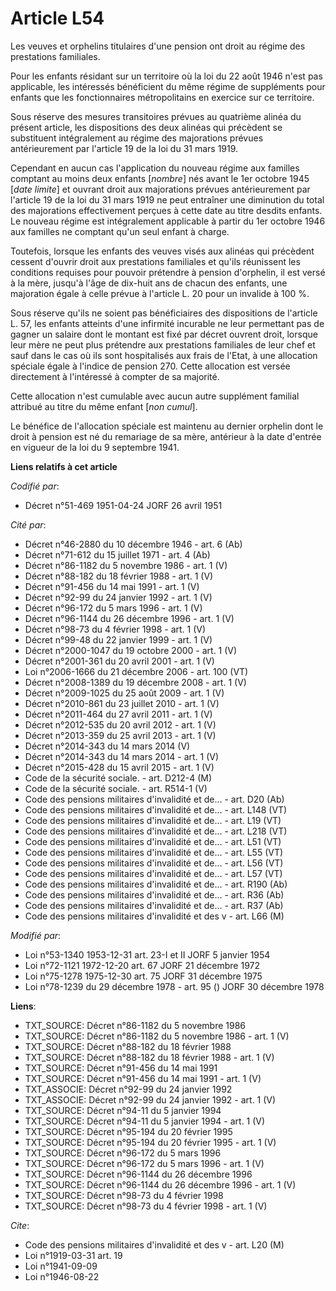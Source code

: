 # Article L54

Les veuves et orphelins titulaires d'une pension ont droit au régime des prestations familiales.

Pour les enfants résidant sur un territoire où la loi du 22 août 1946 n'est pas applicable, les intéressés bénéficient du
même régime de suppléments pour enfants que les fonctionnaires métropolitains en exercice sur ce territoire.

Sous réserve des mesures transitoires prévues au quatrième alinéa du présent article, les dispositions des deux alinéas qui
précèdent se substituent intégralement au régime des majorations prévues antérieurement par l'article 19 de la loi du 31 mars
1919.

Cependant en aucun cas l'application du nouveau régime aux familles comptant au moins deux enfants [*nombre*] nés avant le
1er octobre 1945 [*date limite*] et ouvrant droit aux majorations prévues antérieurement par l'article 19 de la loi du 31
mars 1919 ne peut entraîner une diminution du total des majorations effectivement perçues à cette date au titre desdits
enfants. Le nouveau régime est intégralement applicable à partir du 1er octobre 1946 aux familles ne comptant qu'un seul
enfant à charge.

Toutefois, lorsque les enfants des veuves visés aux alinéas qui précèdent cessent d'ouvrir droit aux prestations familiales
et qu'ils réunissent les conditions requises pour pouvoir prétendre à pension d'orphelin, il est versé à la mère, jusqu'à
l'âge de dix-huit ans de chacun des enfants, une majoration égale à celle prévue à l'article L. 20 pour un invalide à 100 %.

Sous réserve qu'ils ne soient pas bénéficiaires des dispositions de l'article L. 57, les enfants atteints d'une infirmité
incurable ne leur permettant pas de gagner un salaire dont le montant est fixé par décret ouvrent droit, lorsque leur mère ne
peut plus prétendre aux prestations familiales de leur chef et sauf dans le cas où ils sont hospitalisés aux frais de l'Etat,
à une allocation spéciale égale à l'indice de pension 270. Cette allocation est versée directement à l'intéressé à compter de
sa majorité.

Cette allocation n'est cumulable avec aucun autre supplément familial attribué au titre du même enfant [*non cumul*].

Le bénéfice de l'allocation spéciale est maintenu au dernier orphelin dont le droit à pension est né du remariage de sa mère,
antérieur à la date d'entrée en vigueur de la loi du 9 septembre 1941.

**Liens relatifs à cet article**

_Codifié par_:

  - Décret n°51-469 1951-04-24 JORF 26 avril 1951

_Cité par_:

  - Décret n°46-2880 du 10 décembre 1946 - art. 6 (Ab)
  - Décret n°71-612 du 15 juillet 1971 - art. 4 (Ab)
  - Décret n°86-1182 du 5 novembre 1986 - art. 1 (V)
  - Décret n°88-182 du 18 février 1988 - art. 1 (V)
  - Décret n°91-456 du 14 mai 1991 - art. 1 (V)
  - Décret n°92-99 du 24 janvier 1992 - art. 1 (V)
  - Décret n°96-172 du 5 mars 1996 - art. 1 (V)
  - Décret n°96-1144 du 26 décembre 1996 - art. 1 (V)
  - Décret n°98-73 du 4 février 1998 - art. 1 (V)
  - Décret n°99-48 du 22 janvier 1999 - art. 1 (V)
  - Décret n°2000-1047 du 19 octobre 2000 - art. 1 (V)
  - Décret n°2001-361 du 20 avril 2001 - art. 1 (V)
  - Loi n°2006-1666 du 21 décembre 2006 - art. 100 (VT)
  - Décret n°2008-1389 du 19 décembre 2008 - art. 1 (V)
  - Décret n°2009-1025 du 25 août 2009 - art. 1 (V)
  - Décret n°2010-861 du 23 juillet 2010 - art. 1 (V)
  - Décret n°2011-464 du 27 avril 2011 - art. 1 (V)
  - Décret n°2012-535 du 20 avril 2012 - art. 1 (V)
  - Décret n°2013-359 du 25 avril 2013 - art. 1 (V)
  - Décret n°2014-343 du 14 mars 2014 (V)
  - Décret n°2014-343 du 14 mars 2014 - art. 1 (V)
  - Décret n°2015-428 du 15 avril 2015 - art. 1 (V)
  - Code de la sécurité sociale. - art. D212-4 (M)
  - Code de la sécurité sociale. - art. R514-1 (V)
  - Code des pensions militaires d'invalidité et de... - art. D20 (Ab)
  - Code des pensions militaires d'invalidité et de... - art. L148 (VT)
  - Code des pensions militaires d'invalidité et de... - art. L19 (VT)
  - Code des pensions militaires d'invalidité et de... - art. L218 (VT)
  - Code des pensions militaires d'invalidité et de... - art. L51 (VT)
  - Code des pensions militaires d'invalidité et de... - art. L55 (VT)
  - Code des pensions militaires d'invalidité et de... - art. L56 (VT)
  - Code des pensions militaires d'invalidité et de... - art. L57 (VT)
  - Code des pensions militaires d'invalidité et de... - art. R190 (Ab)
  - Code des pensions militaires d'invalidité et de... - art. R36 (Ab)
  - Code des pensions militaires d'invalidité et de... - art. R37 (Ab)
  - Code des pensions militaires d'invalidité et des v - art. L66 (M)

_Modifié par_:

  - Loi n°53-1340 1953-12-31 art. 23-I et II JORF 5 janvier 1954
  - Loi n°72-1121 1972-12-20 art. 67 JORF 21 décembre 1972
  - Loi n°75-1278 1975-12-30 art. 75 JORF 31 décembre 1975
  - Loi n°78-1239 du 29 décembre 1978 - art. 95 () JORF 30 décembre 1978

**Liens**:

  - TXT_SOURCE: Décret n°86-1182 du 5 novembre 1986
  - TXT_SOURCE: Décret n°86-1182 du 5 novembre 1986 - art. 1 (V)
  - TXT_SOURCE: Décret n°88-182 du 18 février 1988
  - TXT_SOURCE: Décret n°88-182 du 18 février 1988 - art. 1 (V)
  - TXT_SOURCE: Décret n°91-456 du 14 mai 1991
  - TXT_SOURCE: Décret n°91-456 du 14 mai 1991 - art. 1 (V)
  - TXT_ASSOCIE: Décret n°92-99 du 24 janvier 1992
  - TXT_ASSOCIE: Décret n°92-99 du 24 janvier 1992 - art. 1 (V)
  - TXT_SOURCE: Décret n°94-11 du 5 janvier 1994
  - TXT_SOURCE: Décret n°94-11 du 5 janvier 1994 - art. 1 (V)
  - TXT_SOURCE: Décret n°95-194 du 20 février 1995
  - TXT_SOURCE: Décret n°95-194 du 20 février 1995 - art. 1 (V)
  - TXT_SOURCE: Décret n°96-172 du 5 mars 1996
  - TXT_SOURCE: Décret n°96-172 du 5 mars 1996 - art. 1 (V)
  - TXT_SOURCE: Décret n°96-1144 du 26 décembre 1996
  - TXT_SOURCE: Décret n°96-1144 du 26 décembre 1996 - art. 1 (V)
  - TXT_SOURCE: Décret n°98-73 du 4 février 1998
  - TXT_SOURCE: Décret n°98-73 du 4 février 1998 - art. 1 (V)

_Cite_:

  - Code des pensions militaires d'invalidité et des v - art. L20 (M)
  - Loi n°1919-03-31 art. 19
  - Loi n°1941-09-09
  - Loi n°1946-08-22
